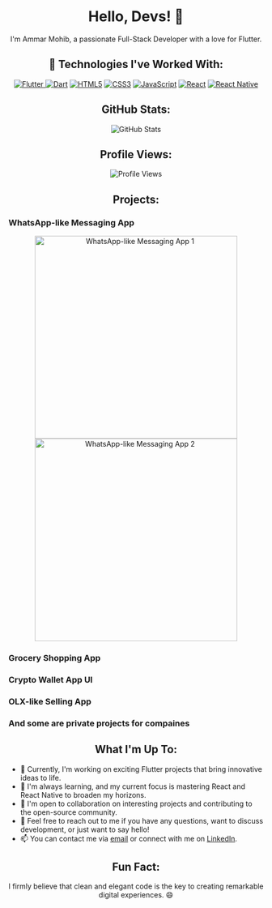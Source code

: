 <h1 align="center">Hello, Devs! 👋</h1>

<p align="center">I'm Ammar Mohib, a passionate Full-Stack Developer with a love for Flutter.</p>

<h2 align="center">🚀 Technologies I've Worked With:</h2>

<p align="center">
  <a href="https://flutter.dev/"><img src="https://img.shields.io/badge/Flutter-%2302569B.svg?style=for-the-badge&logo=flutter&logoColor=white" alt="Flutter"</a>
  <a href="https://dart.dev/"><img src="https://img.shields.io/badge/Dart-%230175C2.svg?style=for-the-badge&logo=dart&logoColor=white" alt="Dart"></a>
  <a href="https://en.wikipedia.org/wiki/HTML5/"><img src="https://img.shields.io/badge/HTML5-%23E34F26.svg?style=for-the-badge&logo=html5&logoColor=white" alt="HTML5"></a>
  <a href="https://en.wikipedia.org/wiki/Css/"><img src="https://img.shields.io/badge/CSS3-%231572B6.svg?style=for-the-badge&logo=css3&logoColor=white" alt="CSS3"></a>
  <a href="https://www.w3schools.com/js/"><img src="https://img.shields.io/badge/JavaScript-%23F7DF1E.svg?style=for-the-badge&logo=javascript&logoColor=black" alt="JavaScript"></a>
  <a href="https://react.dev/"><img src="https://img.shields.io/badge/React-%2361DAFB.svg?style=for-the-badge&logo=react&logoColor=black" alt="React"></a>
  <a href="https://reactnative.dev/"><img src="https://img.shields.io/badge/React_Native-%2302569B.svg?style=for-the-badge&logo=react&logoColor=white" alt="React Native"></a>
</p>

<h2 align="center">GitHub Stats:</h2>

<p align="center">
  <img src="https://github-readme-stats.vercel.app/api?username=AmmarMohib&show_icons=true&theme=dark" alt="GitHub Stats">
</p>

<h2 align="center">Profile Views:</h2>

<p align="center">
  <img src="https://komarev.com/ghpvc/?username=AmmarMohib&style=flat-square" alt="Profile Views">
</p>

<h2 align="center">Projects:</h2>

### WhatsApp-like Messaging App
<p align="center">
  <img src="https://firebasestorage.googleapis.com/v0/b/whatsapp-5f070.appspot.com/o/Screenshot_2023.09.19_04.19.34.449.png?alt=media&token=02044161-dda8-4894-b959-0d62932c5cfe" alt="WhatsApp-like Messaging App 1" width="400px">
  <img src="https://firebasestorage.googleapis.com/v0/b/whatsapp-5f070.appspot.com/o/Screenshot_2023.09.19_04.19.50.731.png?alt=media&token=8ddb26de-4a9d-4710-8d54-3b48dd83c476" alt="WhatsApp-like Messaging App 2" width="400px">
</p>

### Grocery Shopping App

### Crypto Wallet App UI

### OLX-like Selling App

### And some are private projects for compaines

<h2 align="center">What I'm Up To:</h2>

- 🔭 Currently, I'm working on exciting Flutter projects that bring innovative ideas to life.
- 🌱 I'm always learning, and my current focus is mastering React and React Native to broaden my horizons.
- 👯 I'm open to collaboration on interesting projects and contributing to the open-source community.
- 💬 Feel free to reach out to me if you have any questions, want to discuss development, or just want to say hello!
- 📫 You can contact me via [email](mailto:ammarmohib09@gmail.com) or connect with me on [LinkedIn](https://www.linkedin.com/in/yourusername/).

<h2 align="center">Fun Fact:</h2>

<p align="center">I firmly believe that clean and elegant code is the key to creating remarkable digital experiences. 😄</p>
